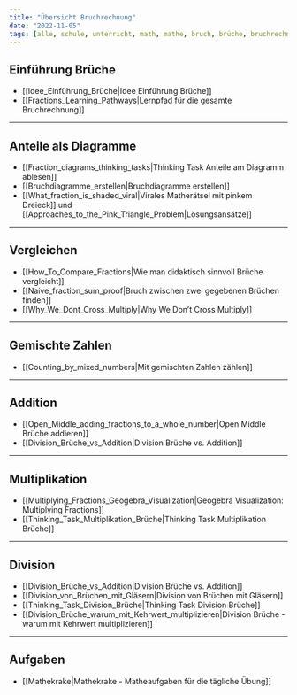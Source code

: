 ```yaml
---
title: "Übersicht Bruchrechnung"
date: "2022-11-05"
tags: [alle, schule, unterricht, math, mathe, bruch, brüche, bruchrechnung, fraction]
---
```


## Einführung Brüche
- [[Idee_Einführung_Brüche|Idee Einführung Brüche]]
- [[Fractions_Learning_Pathways|Lernpfad für die gesamte Bruchrechnung]]

---
## Anteile als Diagramme
- [[Fraction_diagrams_thinking_tasks|Thinking Task Anteile am Diagramm ablesen]]
- [[Bruchdiagramme_erstellen|Bruchdiagramme erstellen]]
- [[What_fraction_is_shaded_viral|Virales Matherätsel mit pinkem Dreieck]] und [[Approaches_to_the_Pink_Triangle_Problem|Lösungsansätze]]

---
## Vergleichen
- [[How_To_Compare_Fractions|Wie man didaktisch sinnvoll Brüche vergleicht]]
- [[Naive_fraction_sum_proof|Bruch zwischen zwei gegebenen Brüchen finden]]
- [[Why_We_Dont_Cross_Multiply|Why We Don’t Cross Multiply]]

---
## Gemischte Zahlen
- [[Counting_by_mixed_numbers|Mit gemischten Zahlen zählen]]

---
## Addition
- [[Open_Middle_adding_fractions_to_a_whole_number|Open Middle Brüche addieren]]
- [[Division_Brüche_vs_Addition|Division Brüche vs. Addition]]

---
## Multiplikation
- [[Multiplying_Fractions_Geogebra_Visualization|Geogebra Visualization: Multiplying Fractions]]
- [[Thinking_Task_Multiplikation_Brüche|Thinking Task Multiplikation Brüche]]

---
## Division
- [[Division_Brüche_vs_Addition|Division Brüche vs. Addition]]
- [[Division_von_Brüchen_mit_Gläsern|Division von Brüchen mit Gläsern]]
- [[Thinking_Task_Division_Brüche|Thinking Task Division Brüche]]
- [[Division_Brüche_warum_mit_Kehrwert_multiplizieren|Division Brüche - warum mit Kehrwert multiplizieren]]

---
## Aufgaben
- [[Mathekrake|Mathekrake - Matheaufgaben für die tägliche Übung]]
